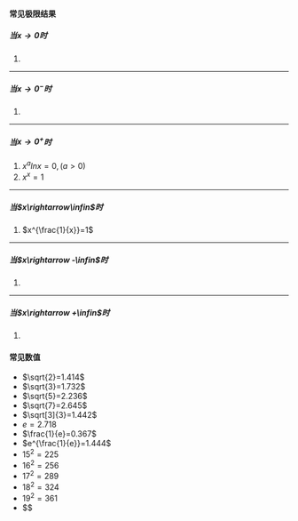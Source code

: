 #### 常见极限结果

##### 当$x\rightarrow0$时

1. 

---

##### 当$x\rightarrow 0^-$时

1. 

---

##### 当$x\rightarrow 0^+$时
1. $x^alnx=0,(a>0)$
2. $x^x=1$

---
##### 当$x\rightarrow\infin$时

1. $x^{\frac{1}{x}}=1$

---

##### 当$x\rightarrow -\infin$时

1. 

---

##### 当$x\rightarrow +\infin$时

1. 



#### 常见数值

- $\sqrt{2}=1.414$
- $\sqrt{3}=1.732$
- $\sqrt{5}=2.236$
- $\sqrt{7}=2.645$
- $\sqrt[3]{3}=1.442$
- $e=2.718$
- $\frac{1}{e}=0.367$
- $e^{\frac{1}{e}}=1.444$
- $15^2=225$
- $16^2=256$
- $17^2=289$
- $18^2=324$
- $19^2=361$
- $$